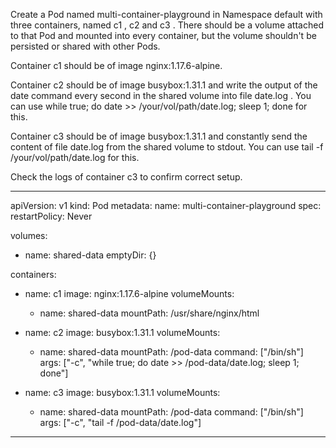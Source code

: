 Create a Pod named multi-container-playground in Namespace default with three containers, named c1 , c2 and c3 . There should be a
volume attached to that Pod and mounted into every container, but the volume shouldn't be persisted or shared with other Pods.

Container c1 should be of image nginx:1.17.6-alpine.

Container c2 should be of image busybox:1.31.1 and write the output of the date command every second in the shared volume into file
date.log . You can use while true; do date >> /your/vol/path/date.log; sleep 1; done for this.

Container c3 should be of image busybox:1.31.1 and constantly send the content of file date.log from the shared volume to stdout. You
can use tail -f /your/vol/path/date.log for this.

Check the logs of container c3 to confirm correct setup.


***************************************************

apiVersion: v1
kind: Pod
metadata:
  name: multi-container-playground
spec:
  restartPolicy: Never

  volumes:
  - name: shared-data
    emptyDir: {}

  containers:

  - name: c1
    image: nginx:1.17.6-alpine
    volumeMounts:
    - name: shared-data
      mountPath: /usr/share/nginx/html

  - name: c2
    image: busybox:1.31.1
    volumeMounts:
    - name: shared-data
      mountPath: /pod-data
    command: ["/bin/sh"]
    args: ["-c", "while true; do date >> /pod-data/date.log; sleep 1; done"]

  - name: c3
    image: busybox:1.31.1
    volumeMounts:
    - name: shared-data
      mountPath: /pod-data
    command: ["/bin/sh"]
    args: ["-c", "tail -f /pod-data/date.log"]


***************************************************